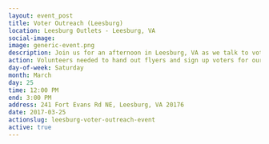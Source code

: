 ```yaml
---
layout: event_post
title: Voter Outreach (Leesburg)
location: Leesburg Outlets - Leesburg, VA
social-image:
image: generic-event.png
description: Join us for an afternoon in Leesburg, VA as we talk to voters and educate them about Barbara Comstock's record.
action: Volunteers needed to hand out flyers and sign up voters for our mailing list.
day-of-week: Saturday
month: March
day: 25
time: 12:00 PM
end: 3:00 PM
address: 241 Fort Evans Rd NE, Leesburg, VA 20176
date: 2017-03-25
actionslug: leesburg-voter-outreach-event
active: true
---
```

